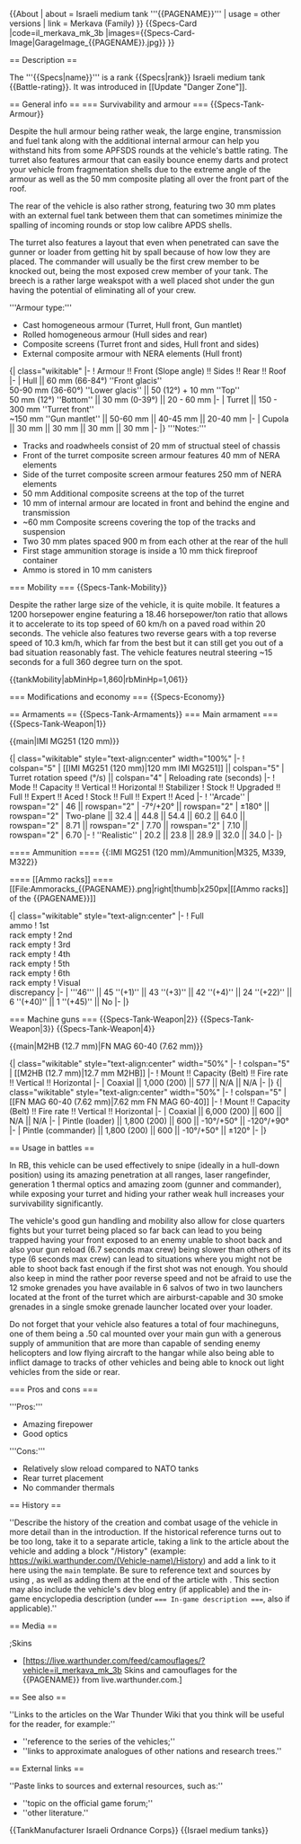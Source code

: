 {{About
| about = Israeli medium tank '''{{PAGENAME}}'''
| usage = other versions
| link = Merkava (Family)
}}
{{Specs-Card
|code=il_merkava_mk_3b
|images={{Specs-Card-Image|GarageImage_{{PAGENAME}}.jpg}}
}}

== Description ==
<!-- ''In the description, the first part should be about the history of the creation and combat usage of the vehicle, as well as its key features. In the second part, tell the reader about the ground vehicle in the game. Insert a screenshot of the vehicle, so that if the novice player does not remember the vehicle by name, he will immediately understand what kind of vehicle the article is talking about.'' -->
The '''{{Specs|name}}''' is a rank {{Specs|rank}} Israeli medium tank {{Battle-rating}}. It was introduced in [[Update "Danger Zone"]].

== General info ==
=== Survivability and armour ===
{{Specs-Tank-Armour}}
<!-- ''Describe armour protection. Note the most well protected and key weak areas. Appreciate the layout of modules as well as the number and location of crew members. Is the level of armour protection sufficient, is the placement of modules helpful for survival in combat? If necessary use a visual template to indicate the most secure and weak zones of the armour.'' -->
Despite the hull armour being rather weak, the large engine, transmission and fuel tank along with the additional internal armour can help you withstand hits from some APFSDS rounds at the vehicle's battle rating. The turret also features armour that can easily bounce enemy darts and protect your vehicle from fragmentation shells due to the extreme angle of the armour as well as the 50 mm composite plating all over the front part of the roof.

The rear of the vehicle is also rather strong, featuring two 30 mm plates with an external fuel tank between them that can sometimes minimize the spalling of incoming rounds or stop low calibre APDS shells.

The turret also features a layout that even when penetrated can save the gunner or loader from getting hit by spall because of how low they are placed. The commander will usually be the first crew member to be knocked out, being the most exposed crew member of your tank. The breech is a rather large weakspot with a well placed shot under the gun having the potential of eliminating all of your crew.

'''Armour type:'''
* Cast homogeneous armour (Turret, Hull front, Gun mantlet)
* Rolled homogeneous armour (Hull sides and rear)
* Composite screens (Turret front and sides, Hull front and sides)
* External composite armour with NERA elements (Hull front)

{| class="wikitable"
|-
! Armour !! Front (Slope angle) !! Sides !! Rear !! Roof
|-
| Hull || 60 mm (66-84°) ''Front glacis'' <br> 50-90 mm (36-60°) ''Lower glacis'' || 50 (12°) + 10 mm ''Top'' <br> 50 mm (12°) ''Bottom'' || 30 mm (0-39°) || 20 - 60 mm
|-
| Turret || 150 - 300 mm ''Turret front'' <br> ~150 mm ''Gun mantlet'' || 50-60 mm || 40-45 mm || 20-40 mm
|-
| Cupola || 30 mm || 30 mm || 30 mm || 30 mm
|-
|}
'''Notes:'''

* Tracks and roadwheels consist of 20 mm of structual steel of chassis
* Front of the turret composite screen armour features 40 mm of NERA elements
* Side of the turret composite screen armour features 250 mm of NERA elements
* 50 mm Additional composite screens at the top of the turret
* 10 mm of internal armour are located in front and behind the engine and transmission
* ~60 mm Composite screens covering the top of the tracks and suspension
* Two 30 mm plates spaced 900 m from each other at the rear of the hull
* First stage ammunition storage is inside a 10 mm thick fireproof container
* Ammo is stored in 10 mm canisters

=== Mobility ===
{{Specs-Tank-Mobility}}
<!-- ''Write about the mobility of the ground vehicle. Estimate the specific power and manoeuvrability, as well as the maximum speed forwards and backwards.'' -->

Despite the rather large size of the vehicle, it is quite mobile. It features a 1200 horsepower engine featuring a 18.46 horsepower/ton ratio that allows it to accelerate to its top speed of 60 km/h on a paved road within 20 seconds. The vehicle also features two reverse gears with a top reverse speed of 10.3 km/h, which far from the best but it can still get you out of a bad situation reasonably fast. The vehicle features neutral steering ~15 seconds for a full 360 degree turn on the spot.

{{tankMobility|abMinHp=1,860|rbMinHp=1,061}}

=== Modifications and economy ===
{{Specs-Economy}}

== Armaments ==
{{Specs-Tank-Armaments}}
=== Main armament ===
{{Specs-Tank-Weapon|1}}
<!-- ''Give the reader information about the characteristics of the main gun. Assess its effectiveness in a battle based on the reloading speed, ballistics and the power of shells. Do not forget about the flexibility of the fire, that is how quickly the cannon can be aimed at the target, open fire on it and aim at another enemy. Add a link to the main article on the gun: <code><nowiki>{{main|Name of the weapon}}</nowiki></code>. Describe in general terms the ammunition available for the main gun. Give advice on how to use them and how to fill the ammunition storage.'' -->
{{main|IMI MG251 (120 mm)}}

{| class="wikitable" style="text-align:center" width="100%"
|-
! colspan="5" | [[IMI MG251 (120 mm)|120 mm IMI MG251]] || colspan="5" | Turret rotation speed (°/s) || colspan="4" | Reloading rate (seconds)
|-
! Mode !! Capacity !! Vertical !! Horizontal !! Stabilizer
! Stock !! Upgraded !! Full !! Expert !! Aced
! Stock !! Full !! Expert !! Aced
|-
! ''Arcade''
| rowspan="2" | 46 || rowspan="2" | -7°/+20° || rowspan="2" | ±180° || rowspan="2" | Two-plane || 32.4 || 44.8 || 54.4 || 60.2 || 64.0 || rowspan="2" | 8.71 || rowspan="2" | 7.70 || rowspan="2" | 7.10 || rowspan="2" | 6.70
|-
! ''Realistic''
| 20.2 || 23.8 || 28.9 || 32.0 || 34.0
|-
|}

==== Ammunition ====
{{:IMI MG251 (120 mm)/Ammunition|M325, M339, M322}}

==== [[Ammo racks]] ====
[[File:Ammoracks_{{PAGENAME}}.png|right|thumb|x250px|[[Ammo racks]] of the {{PAGENAME}}]]
<!-- '''Last updated: 2.19.0.78''' -->
{| class="wikitable" style="text-align:center"
|-
! Full<br>ammo
! 1st<br>rack empty
! 2nd<br>rack empty
! 3rd<br>rack empty
! 4th<br>rack empty
! 5th<br>rack empty
! 6th<br>rack empty
! Visual<br>discrepancy
|-
| '''46''' || 45&nbsp;''(+1)'' || 43&nbsp;''(+3)'' || 42&nbsp;''(+4)'' || 24&nbsp;''(+22)'' || 6&nbsp;''(+40)'' || 1&nbsp;''(+45)'' || No
|-
|}

=== Machine guns ===
{{Specs-Tank-Weapon|2}}
{{Specs-Tank-Weapon|3}}
{{Specs-Tank-Weapon|4}}
<!-- ''Offensive and anti-aircraft machine guns not only allow you to fight some aircraft but also are effective against lightly armoured vehicles. Evaluate machine guns and give recommendations on its use.'' -->
{{main|M2HB (12.7 mm)|FN MAG 60-40 (7.62 mm)}}

{| class="wikitable" style="text-align:center" width="50%"
|-
! colspan="5" | [[M2HB (12.7 mm)|12.7 mm M2HB]]
|-
! Mount !! Capacity (Belt) !! Fire rate !! Vertical !! Horizontal
|-
| Coaxial || 1,000 (200) || 577 || N/A || N/A
|-
|}
{| class="wikitable" style="text-align:center" width="50%"
|-
! colspan="5" | [[FN MAG 60-40 (7.62 mm)|7.62 mm FN MAG 60-40]]
|-
! Mount !! Capacity (Belt) !! Fire rate !! Vertical !! Horizontal
|-
| Coaxial || 6,000 (200) || 600 || N/A || N/A
|-
| Pintle (loader) || 1,800 (200) || 600 || -10°/+50° || -120°/+90°
|-
| Pintle (commander) || 1,800 (200) || 600 || -10°/+50° || ±120°
|-
|}

== Usage in battles ==
<!-- ''Describe the tactics of playing in the vehicle, the features of using vehicles in the team and advice on tactics. Refrain from creating a "guide" - do not impose a single point of view but instead give the reader food for thought. Describe the most dangerous enemies and give recommendations on fighting them. If necessary, note the specifics of the game in different modes (AB, RB, SB).'' -->
In RB, this vehicle can be used effectively to snipe (ideally in a hull-down position) using its amazing penetration at all ranges, laser rangefinder, generation 1 thermal optics and amazing zoom (gunner and commander), while exposing your turret and hiding your rather weak hull increases your survivability significantly.

The vehicle's good gun handling and mobility also allow for close quarters fights but your turret being placed so far back can lead to you being trapped having your front exposed to an enemy unable to shoot back and also your gun reload (6.7 seconds max crew) being slower than others of its type (6 seconds max crew) can lead to situations where you might not be able to shoot back fast enough if the first shot was not enough. You should also keep in mind the rather poor reverse speed and not be afraid to use the 12 smoke grenades you have available in 6 salvos of two in two launchers located at the front of the turret which are airburst-capable and 30 smoke grenades in a single smoke grenade launcher located over your loader.

Do not forget that your vehicle also features a total of four machineguns, one of them being a .50 cal mounted over your main gun with a generous supply of ammunition that are more than capable of sending enemy helicopters and low flying aircraft to the hangar while also being able to inflict damage to tracks of other vehicles and being able to knock out light vehicles from the side or rear.

=== Pros and cons ===
<!-- ''Summarise and briefly evaluate the vehicle in terms of its characteristics and combat effectiveness. Mark its pros and cons in a bulleted list. Try not to use more than 6 points for each of the characteristics. Avoid using categorical definitions such as "bad", "good" and the like - use substitutions with softer forms such as "inadequate" and "effective".'' -->

'''Pros:'''

* Amazing firepower
* Good optics

'''Cons:'''

* Relatively slow reload compared to NATO tanks
* Rear turret placement
* No commander thermals

== History ==
<!-- ''Describe the history of the creation and combat usage of the vehicle in more detail than in the introduction. If the historical reference turns out to be too long, take it to a separate article, taking a link to the article about the vehicle and adding a block "/History" (example: <nowiki>https://wiki.warthunder.com/(Vehicle-name)/History</nowiki>) and add a link to it here using the <code>main</code> template. Be sure to reference text and sources by using <code><nowiki><ref></ref></nowiki></code>, as well as adding them at the end of the article with <code><nowiki><references /></nowiki></code>. This section may also include the vehicle's dev blog entry (if applicable) and the in-game encyclopedia description (under <code><nowiki>=== In-game description ===</nowiki></code>, also if applicable).'' -->
''Describe the history of the creation and combat usage of the vehicle in more detail than in the introduction. If the historical reference turns out to be too long, take it to a separate article, taking a link to the article about the vehicle and adding a block "/History" (example: <nowiki>https://wiki.warthunder.com/(Vehicle-name)/History</nowiki>) and add a link to it here using the <code>main</code> template. Be sure to reference text and sources by using <code><nowiki><ref></ref></nowiki></code>, as well as adding them at the end of the article with <code><nowiki><references /></nowiki></code>. This section may also include the vehicle's dev blog entry (if applicable) and the in-game encyclopedia description (under <code><nowiki>=== In-game description ===</nowiki></code>, also if applicable).''

== Media ==
<!-- ''Excellent additions to the article would be video guides, screenshots from the game, and photos.'' -->

;Skins
* [https://live.warthunder.com/feed/camouflages/?vehicle=il_merkava_mk_3b Skins and camouflages for the {{PAGENAME}} from live.warthunder.com.]

== See also ==
<!-- ''Links to the articles on the War Thunder Wiki that you think will be useful for the reader, for example:''
* ''reference to the series of the vehicles;''
* ''links to approximate analogues of other nations and research trees.'' -->
''Links to the articles on the War Thunder Wiki that you think will be useful for the reader, for example:''

* ''reference to the series of the vehicles;''
* ''links to approximate analogues of other nations and research trees.''

== External links ==
<!-- ''Paste links to sources and external resources, such as:''
* ''topic on the official game forum;''
* ''other literature.'' -->
''Paste links to sources and external resources, such as:''

* ''topic on the official game forum;''
* ''other literature.''

{{TankManufacturer Israeli Ordnance Corps}}
{{Israel medium tanks}}